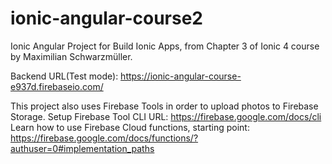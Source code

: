 # ionic-angular-course2
Ionic Angular Project for Build Ionic Apps, from Chapter 3 of Ionic 4 course by Maximilian Schwarzmüller.


Backend URL(Test mode): https://ionic-angular-course-e937d.firebaseio.com/

This project also uses Firebase Tools in order to upload photos to Firebase Storage.
Setup Firebase Tool CLI URL: https://firebase.google.com/docs/cli
Learn how to use Firebase Cloud functions, starting point: https://firebase.google.com/docs/functions/?authuser=0#implementation_paths